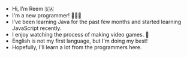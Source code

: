 - Hi, I’m Reem 🇸🇦
- I'm a new programmer! 👩🏻‍💻
- I’ve been learning Java for the past few months and started learning JavaScript recently.
- I enjoy watching the process of making video games. 👾
- English is not my first language, but
I'm doing my best!
- Hopefully, I'll learn a lot from
the programmers here. 
